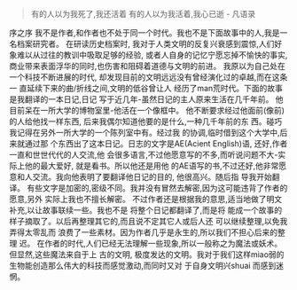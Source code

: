
> 有的人以为我死了,我还活着
> 有的人以为我活着,我心已逝 - 凡语录


序之序 我不是作者,和作者也不处于同一个时代。我也不是下面故事中的人,我是一名档案研究者。 在研读历史档案时, 我对于人类文明的反复兴衰感到震惊,人们好象难以从过往的教训中吸取足够的经验, 或者人自身的记忆宁愿忘掉不愉快的事实, 商业带来表面浮华的同时,也伤害和阻碍着道德与文明的前进。 我原以为自己处在一个科技不断进展的时代, 却发现目前的文明远远没有曾经演化过的卓越,而在这条一 直延续下来的曲/折线之间,文明的低谷曾让人 经历了man荒时代。下面的故事是我翻译的一本日记,日记 写于近几年-虽然日记的主人原来生活在几千年前。 他目前呆在一所大学的博物室里-他活在一个像框中。 他不断要求经过他面前(像前)的人给他找一样东西, 后来我偶尔知道他要的是什么,一种几千年前的东 西。碰巧我记得在另外一所大学的一个陈列室中有。经过我 的协调,临时借到这个大学中,后来就通过那 个东西出了这本日记。日志的文字是AE(Acient English)语, 还好,作者一直和世世代代的人交流,他 会很多语言,不过他愿意写的不多,而听说问题不大-实际上他的最大爱好, 就是看书。所以他还是用他 的AE语写的书,不过还好,他非常愿意和人交流。我向他表明了要翻译他日记的目的, 他很高兴。随后指 导我开始翻译。 有些文字是加密的,密级不同。我并没有冒然去解密,因为这可能违背了作者的愿意,另外 实际上我也不擅长解密。 不过作者还是根据我的意思,适当地做了明文补充,以让故事联续一些。我也不是 将整个日记都翻译了,而是将 能成一个故事的样子摘取了。以后再整理其它的,而且说不定其它人或后人还 可以继续整理,以免我弄得太零乱而 浪费了一些素材。因为作者几乎是永生的,所以我们不担心后来的整理 迟。 在作者的时代,人们已经无法理解一些现象,所以一般称之为魔法或妖术。但显然,这些魔法来自于上 古的文明, 极度发达的文明。我对于我们这样miao弱的生物能创造那么伟大的科技而感觉激动,而同时又对 于自身文明兴shuai 而感到迷惘。